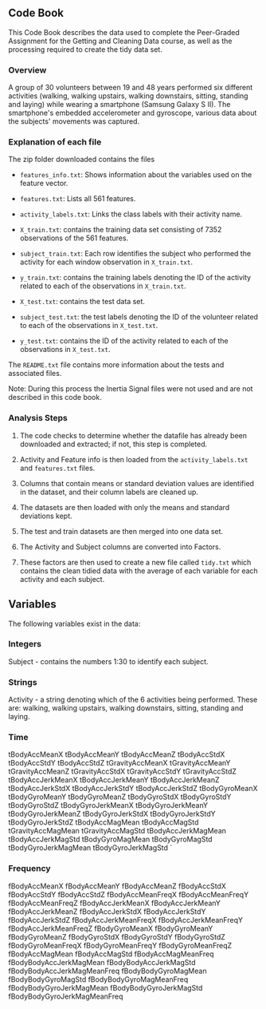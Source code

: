 ## Code Book

This Code Book describes the data used to complete the Peer-Graded Assignment for the Getting and Cleaning Data course, as well as the processing required to create the tidy data set.

### Overview

A group of 30 volunteers between 19 and 48 years performed six different activities (walking, walking upstairs, walking downstairs, sitting, standing and laying) while wearing a smartphone (Samsung Galaxy S II). The smartphone's embedded accelerometer and gyroscope, various data about the subjects' movements was captured.

### Explanation of each file
The zip folder downloaded contains the files
* `features_info.txt`: Shows information about the variables used on the feature vector.
* `features.txt`: Lists all 561 features.
* `activity_labels.txt`: Links the class labels with their activity name.
* `X_train.txt`: contains the training data set consisting of 7352 observations of the 561 features.
* `subject_train.txt`: Each row identifies the subject who performed the activity for each window observation in `X_train.txt`.
* `y_train.txt`: contains the training labels denoting the ID of the activity related to each of the observations in `X_train.txt`.

* `X_test.txt`: contains the test data set.
* `subject_test.txt`: the test labels denoting the ID of the volunteer related to each of the observations in `X_test.txt`.
* `y_test.txt`: contains the ID of the activity related to each of the observations in `X_test.txt`.

The `README.txt` file contains more information about the tests and associated files. 

Note: During this process the Inertia Signal files were not used and are not described in this code book. 

### Analysis Steps

1. The code checks to determine whether the datafile has already been downloaded and extracted; if not, this step is completed.

2. Activity and Feature info is then loaded from the `activity_labels.txt` and `features.txt` files.

3. Columns that contain means or standard deviation values are identified in the dataset, and their column labels are cleaned up. 

4. The datasets are then loaded with only the means and standard deviations kept. 

5. The test and train datasets are then merged into one data set.

6. The Activity and Subject columns are converted into Factors.

7. These factors are then used to create a new file called `tidy.txt` which contains the clean tidied data with the average of each variable for each activity and each subject.

## Variables
The following variables exist in the data:

### Integers
Subject - contains the numbers 1:30 to identify each subject.

### Strings
Activity - a string denoting which of the 6 activities being performed. These are: walking, walking upstairs, walking downstairs, sitting, standing and laying. 

### Time
tBodyAccMeanX tBodyAccMeanY tBodyAccMeanZ tBodyAccStdX tBodyAccStdY tBodyAccStdZ tGravityAccMeanX tGravityAccMeanY tGravityAccMeanZ tGravityAccStdX tGravityAccStdY tGravityAccStdZ tBodyAccJerkMeanX tBodyAccJerkMeanY tBodyAccJerkMeanZ tBodyAccJerkStdX tBodyAccJerkStdY tBodyAccJerkStdZ tBodyGyroMeanX tBodyGyroMeanY tBodyGyroMeanZ tBodyGyroStdX tBodyGyroStdY tBodyGyroStdZ tBodyGyroJerkMeanX tBodyGyroJerkMeanY tBodyGyroJerkMeanZ tBodyGyroJerkStdX tBodyGyroJerkStdY tBodyGyroJerkStdZ tBodyAccMagMean tBodyAccMagStd tGravityAccMagMean tGravityAccMagStd tBodyAccJerkMagMean tBodyAccJerkMagStd tBodyGyroMagMean tBodyGyroMagStd tBodyGyroJerkMagMean tBodyGyroJerkMagStd `

### Frequency
fBodyAccMeanX fBodyAccMeanY fBodyAccMeanZ fBodyAccStdX fBodyAccStdY fBodyAccStdZ fBodyAccMeanFreqX fBodyAccMeanFreqY fBodyAccMeanFreqZ fBodyAccJerkMeanX fBodyAccJerkMeanY fBodyAccJerkMeanZ fBodyAccJerkStdX fBodyAccJerkStdY fBodyAccJerkStdZ fBodyAccJerkMeanFreqX fBodyAccJerkMeanFreqY fBodyAccJerkMeanFreqZ fBodyGyroMeanX fBodyGyroMeanY fBodyGyroMeanZ fBodyGyroStdX fBodyGyroStdY fBodyGyroStdZ fBodyGyroMeanFreqX fBodyGyroMeanFreqY fBodyGyroMeanFreqZ fBodyAccMagMean fBodyAccMagStd fBodyAccMagMeanFreq fBodyBodyAccJerkMagMean fBodyBodyAccJerkMagStd fBodyBodyAccJerkMagMeanFreq fBodyBodyGyroMagMean fBodyBodyGyroMagStd fBodyBodyGyroMagMeanFreq fBodyBodyGyroJerkMagMean fBodyBodyGyroJerkMagStd fBodyBodyGyroJerkMagMeanFreq 
